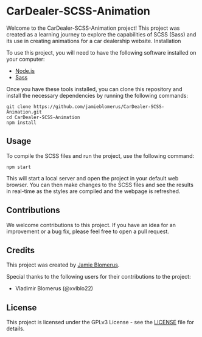 # CarDealer-SCSS-Animation

Welcome to the CarDealer-SCSS-Animation project! This project was created as a learning journey to explore the capabilities of SCSS (Sass) and its use in creating animations for a car dealership website.
Installation

To use this project, you will need to have the following software installed on your computer:

  - [Node.js](https://nodejs.org/)
  - [Sass](https://sass-lang.com/)

Once you have these tools installed, you can clone this repository and install the necessary dependencies by running the following commands:

    git clone https://github.com/jamieblomerus/CarDealer-SCSS-Animation.git
    cd CarDealer-SCSS-Animation
    npm install

## Usage

To compile the SCSS files and run the project, use the following command:

    npm start

This will start a local server and open the project in your default web browser. You can then make changes to the SCSS files and see the results in real-time as the styles are compiled and the webpage is refreshed.
## Contributions

We welcome contributions to this project. If you have an idea for an improvement or a bug fix, please feel free to open a pull request.
## Credits

This project was created by [Jamie Blomerus](https://github.com/jamieblomerus).

Special thanks to the following users for their contributions to the project:
  - Vladimir Blomerus (@xvlblo22)
## License

This project is licensed under the GPLv3 License - see the [LICENSE](https://github.com/jamieblomerus/CarDealer-SCSS-Animation/blob/main/LICENSE) file for details.
